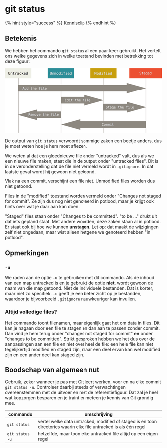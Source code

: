 # git status



{% hint style="success" %}
[Kennisclip](https://ap.cloud.panopto.eu/Panopto/Pages/Viewer.aspx?id=17812281-95e5-4253-9aae-ad9e009c82fb)
{% endhint %}

## Betekenis

We hebben het commando `git status` al een paar keer gebruikt. Het vertelt ons welke gegevens zich in welke toestand bevinden met betrekking tot deze figuur:

![](../.gitbook/assets/lifecycle.png)

De output van `git status` verwoordt sommige zaken een beetje anders, dus je moet weten hoe je hem moet aflezen.

We weten al dat een gloednieuwe file onder "untracked" valt, dus als we een nieuwe file maken, staat die in de output onder "untracked files". Dit is in de veronderstelling dat de file niet vermeld wordt in `.gitignore`. In dat laatste geval wordt hij gewoon niet getoond.

Vlak na een commit, verschijnt een file niet. Unmodified files worden dus niet getoond.

Files in de "modified" toestand worden vermeld onder "Changes not staged for commit". Ze zijn dus nog niet genoteerd in potlood, maar je krijgt ook hints over wat je daar aan kan doen.

"Staged" files staan onder "Changes to be committed". "to be ..." drukt uit dat iets gepland staat. Met andere woorden, deze zaken staan al in potlood. Er staat ook bij hoe we kunnen **unstagen**. Let op: dat maakt de wijzigingen zelf niet ongedaan, maar wist alleen hetgene we genoteerd hebben "in potlood".

## Opmerkingen

### `-u`

We raden aan de optie `-u` te gebruiken met dit commando. Als de inhoud van een map untracked is en je gebruikt de optie **niet**, wordt gewoon de naam van die map getoond. Niet de individuele bestanden. Dat is korter, maar niet zo specifiek. `-u` geeft je een beter zicht op je bestanden, waardoor je bijvoorbeeld `.gitignore` nauwkeuriger kan invullen.

### Altijd volledige files?

Het commando toont filenamen, maar eigenlijk gaat het om data in files. Dit kan je nagaan door een file te stagen en dan aan te passen zonder commit. Dan vind je hem terug onder "changes not staged for commit" **en** onder "changes to be committed". Strikt gesproken hebben we het dus over de aanpassingen aan een file en niet over heel de file: een hele file kan niet tegelijkertijd modified en staged zijn, maar een deel ervan kan wel modified zijn en een ander deel kan staged zijn.

## Boodschap van algemeen nut

Gebruik, zeker wanneer je pas met Git leert werken, voor en na elke commit `git status -u`. Controleer daarbij steeds of verwachtingen overeenstemmen met de uitvoer en met de referentiefiguur. Dat zal je heel wat kopzorgen besparen en je traint er meteen je kennis van Git grondig mee.

| commando        | omschrijving                                                                                                       |
| --------------- | ------------------------------------------------------------------------------------------------------------------ |
| `git status`    | vertel welke data untracked, modified of staged is en toon directories waarin elke file untracked is als één regel |
| `git status -u` | hetzelfde, maar toon elke untracked file altijd op een eigen regel                                                 |
